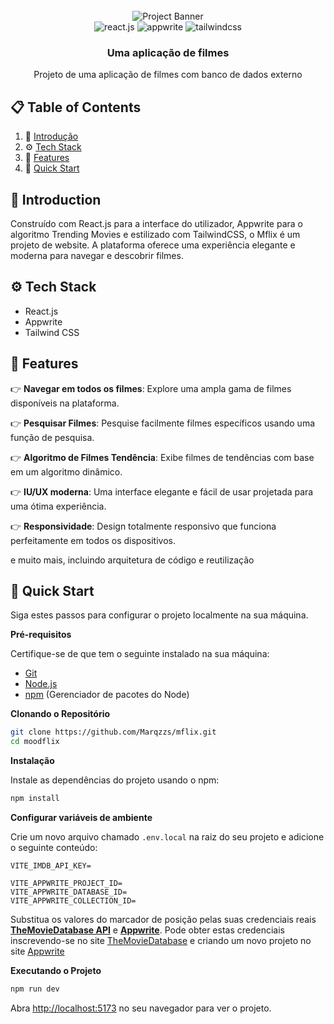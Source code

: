 <div align="center">
  <br />
      <img src="https://imgs.search.brave.com/FJQ1IwkInCVsenzVTEU0dKRrEy6h01sq4wNCY1z3NdU/rs:fit:860:0:0:0/g:ce/aHR0cHM6Ly9jZG4u/ZXVyb3Bvc3RlcnMu/ZXUvaW1hZ2UvMzUw/L3Bvc3RlcnMvZHVu/YS1wYXJ0ZS0xLWkx/MjI4MTUuanBn" alt="Project Banner">
    </a>
  <br />
  
  <div>
    <img src="https://img.shields.io/badge/-React_JS-black?style=for-the-badge&logoColor=white&logo=react&color=61DAFB" alt="react.js" />
    <img src="https://img.shields.io/badge/-Appwrite-black?style=for-the-badge&logoColor=white&logo=appwrite&color=FD366E" alt="appwrite" />
    <img src="https://img.shields.io/badge/-Tailwind_CSS-black?style=for-the-badge&logoColor=white&logo=tailwindcss&color=06B6D4" alt="tailwindcss" />
  </div>

  <h3 align="center">Uma aplicação de filmes</h3>

   <div align="center">
     Projeto de uma aplicação de filmes com banco de dados externo
    </div>
</div>

## 📋 <a name="table">Table of Contents</a>

1. 🤖 [Introdução](#introduction)
2. ⚙️ [Tech Stack](#tech-stack)
3. 🔋 [Features](#features)
4. 🤸 [Quick Start](#quick-start)

## <a name="introduction">🤖 Introduction</a>

Construído com React.js para a interface do utilizador, Appwrite para o algoritmo Trending Movies e estilizado com TailwindCSS, o Mflix é um projeto de website. A plataforma oferece uma experiência elegante e moderna para navegar e descobrir filmes.

## <a name="tech-stack">⚙️ Tech Stack</a>

- React.js
- Appwrite
- Tailwind CSS

## <a name="features">🔋 Features</a>

👉 **Navegar em todos os filmes**: Explore uma ampla gama de filmes disponíveis na plataforma.

👉 **Pesquisar Filmes**: Pesquise facilmente filmes específicos usando uma função de pesquisa.

👉 **Algoritmo de Filmes Tendência**: Exibe filmes de tendências com base em um algoritmo dinâmico.

👉 **IU/UX moderna**: Uma interface elegante e fácil de usar projetada para uma ótima experiência.

👉 **Responsividade**: Design totalmente responsivo que funciona perfeitamente em todos os dispositivos.

e muito mais, incluindo arquitetura de código e reutilização

## <a name=“quick-start”>🤸 Quick Start</a>

Siga estes passos para configurar o projeto localmente na sua máquina.

**Pré-requisitos**

Certifique-se de que tem o seguinte instalado na sua máquina:

- [Git](https://git-scm.com/)
- [Node.js](https://nodejs.org/en)
- [npm](https://www.npmjs.com/) (Gerenciador de pacotes do Node)

**Clonando o Repositório**

```bash
git clone https://github.com/Marqzzs/mflix.git
cd moodflix
```

**Instalação**

Instale as dependências do projeto usando o npm:

```bash
npm install
```

**Configurar variáveis de ambiente**

Crie um novo arquivo chamado `.env.local` na raiz do seu projeto e adicione o seguinte conteúdo:

```env
VITE_IMDB_API_KEY=

VITE_APPWRITE_PROJECT_ID=
VITE_APPWRITE_DATABASE_ID=
VITE_APPWRITE_COLLECTION_ID=
```

Substitua os valores do marcador de posição pelas suas credenciais reais **[TheMovieDatabase API](https://developer.themoviedb.org/reference/intro/getting-started)** e **[Appwrite](https://apwr.dev/JSM050)**. Pode obter estas credenciais inscrevendo-se no site [TheMovieDatabase](https://developer.themoviedb.org/reference/intro/getting-started) e criando um novo projeto no site [Appwrite](https://apwr.dev/JSM050)

**Executando o Projeto**

```bash
npm run dev
```

Abra [http://localhost:5173](http://localhost:5173) no seu navegador para ver o projeto.
